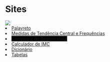 # Sites 
<img src="https://lnkamaki.github.io/Projects/projects/favicon.ico">
<u type= "circle">

<li><a href= "https://lnkamaki.github.io/Projects/projects/palavreto.html">Palavreto</a></li> 
 <li><a href= "https://lnkamaki.github.io/Projects/projects/mamemo.html">Medidas de Tendência Central e Frequências</a> </li>
 <li><a href= "https://lnkamaki.github.io/Projects/projects/conversor-temperatura.html" style="background-color: black;">Conversor de Temperatura</a></li> 
 <li><a href= "https://lnkamaki.github.io/Projects/projects/calcular-imc.html">Calculador de IMC</a></li> 
 <li><a href= "https://lnkamaki.github.io/Projects/projects/dicionario.html">Dicionário</a></li>   
 <li><a href= "https://lnkamaki.github.io/Projects/projects/tabelas.html">Tabelas</a></li> 

 

 
